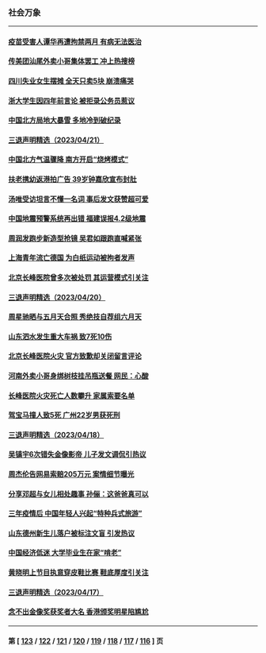 ### 社会万象
---
#### [疫苗受害人谭华再遭拘禁两月 有病无法医治](../../pages/ncid282/n13979679.md) 
#### [传美团汕尾外卖小哥集体罢工 冲上热搜榜](../../pages/ncid282/n13979455.md) 
#### [四川失业女生摆摊 全天只卖5块 崩溃痛哭](../../pages/ncid282/n13979334.md) 
#### [浙大学生因四年前言论 被拒录公务员惹议](../../pages/ncid282/n13979055.md) 
#### [中国北方局地大暴雪 多地冷到破纪录](../../pages/ncid282/n13979029.md) 
#### [三退声明精选（2023/04/21）](../../pages/ncid282/n13978499.md) 
#### [中国北方气温骤降 南方开启“烧烤模式”](../../pages/ncid282/n13977775.md) 
#### [扶老携幼返港拍广告 39岁钟嘉欣宣布封肚](../../pages/ncid282/n13977724.md) 
#### [汤唯受访坦言不懂一名词 事后发文获赞超可爱](../../pages/ncid282/n13977611.md) 
#### [中国地震预警系统再出错 福建误报4.2级地震](../../pages/ncid282/n13977339.md) 
#### [周润发跑步新造型抢镜 吴君如跟跑直喊紧张](../../pages/ncid282/n13976767.md) 
#### [上海青年流亡德国 为白纸运动被拘者发声](../../pages/ncid282/n13976816.md) 
#### [北京长峰医院曾多次被处罚 其运营模式引关注](../../pages/ncid282/n13976724.md) 
#### [三退声明精选（2023/04/20）](../../pages/ncid282/n13976817.md) 
#### [周星驰晒与五月天合照 秀绝技自荐组六月天](../../pages/ncid282/n13976697.md) 
#### [山东泗水发生重大车祸 致7死10伤](../../pages/ncid282/n13976668.md) 
#### [北京长峰医院火灾 官方致歉却关闭留言评论](../../pages/ncid282/n13976367.md) 
#### [河南外卖小哥身绑树枝挂吊瓶送餐 网民：心酸](../../pages/ncid282/n13976449.md) 
#### [长峰医院火灾死亡人数攀升 家属索要名单](../../pages/ncid282/n13976147.md) 
#### [驾宝马撞人致5死 广州22岁男获死刑](../../pages/ncid282/n13976071.md) 
#### [三退声明精选（2023/04/18）](../../pages/ncid282/n13976108.md) 
#### [吴镇宇6次错失金像影帝 儿子发文调侃引热议](../../pages/ncid282/n13975985.md) 
#### [周杰伦告网易索赔205万元 案情细节曝光](../../pages/ncid282/n13975872.md) 
#### [分享邓超与女儿相处趣事 孙俪：这爸爸真可以](../../pages/ncid282/n13975905.md) 
#### [三年疫情后 中国年轻人兴起“特种兵式旅游”](../../pages/ncid282/n13975557.md) 
#### [山东德州新生儿落户被标注文盲 引发热议](../../pages/ncid282/n13975430.md) 
#### [中国经济低迷 大学毕业生在家“啃老”](../../pages/ncid282/n13974820.md) 
#### [黄晓明上节目执意穿皮鞋比赛 鞋底厚度引关注](../../pages/ncid282/n13975247.md) 
#### [三退声明精选（2023/04/17）](../../pages/ncid282/n13975325.md) 
#### [念不出金像奖获奖者大名 香港颁奖明星陷尴尬](../../pages/ncid282/n13975159.md) 

---
#### 第 [ [123](./123.md) / [122](./122.md) / [121](./121.md) / [120](./120.md) / [119](./119.md) / [118](./118.md) / [117](./117.md) / [116](./116.md) ] 页
